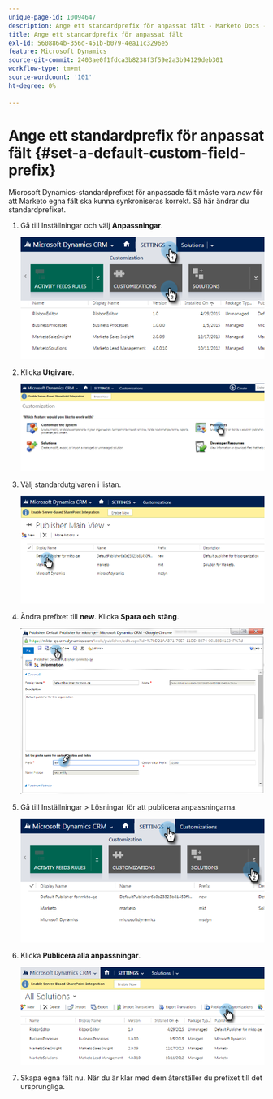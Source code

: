 ```yaml
---
unique-page-id: 10094647
description: Ange ett standardprefix för anpassat fält - Marketo Docs - produktdokumentation
title: Ange ett standardprefix för anpassat fält
exl-id: 5608864b-356d-451b-b079-4ea11c3296e5
feature: Microsoft Dynamics
source-git-commit: 2403ae0f1fdca3b8238f3f59e2a3b94129deb301
workflow-type: tm+mt
source-wordcount: '101'
ht-degree: 0%

---
```


# Ange ett standardprefix för anpassat fält {#set-a-default-custom-field-prefix}

Microsoft Dynamics-standardprefixet för anpassade fält måste vara _new_ för att Marketo egna fält ska kunna synkroniseras korrekt. Så här ändrar du standardprefixet.

1. Gå till Inställningar och välj **Anpassningar**.

   ![](assets/image2015-10-9-11-3a18-3a8.png)

1. Klicka **Utgivare**.

   ![](assets/image2015-10-9-11-3a19-3a39.png)

1. Välj standardutgivaren i listan.

   ![](assets/image2015-10-9-11-3a2-3a45.png)

1. Ändra prefixet till **new**. Klicka **Spara och stäng**.

   ![](assets/image2015-10-9-11-3a9-3a17.png)

1. Gå till Inställningar > Lösningar för att publicera anpassningarna.

   ![](assets/image2015-10-9-11-3a12-3a43.png)

1. Klicka **Publicera alla anpassningar**.

   ![](assets/image2015-10-9-11-3a14-3a42.png)

1. Skapa egna fält nu. När du är klar med dem återställer du prefixet till det ursprungliga.
